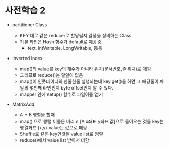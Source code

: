 # 사전학습 2

* partitioner Class
  * KEY 대로 같은 reducer로 할당될지 결정을 정의하는 Class
  * 기본 타입은 Hash 함수가 default로 제공중
    * text, intWritable, LongWritable, 등등
* Inverted Index
  * map()의 value를 key의 개수가 아니라 위치(문서번호,줄 위치)로 매핑
  * 그러므로 reduce()는 할일이 없음
  * map()이 인풋데이터의 한줄한줄 실행되는데 key.get()을 하면 그 해당줄이 파일의 몇번째 라인인지 byte offset인지 알 수 있다.
  * mapper 안에 setup() 함수로 파일이름 얻기

* MatrixAdd
  * A + B 행렬을 할때
  * map() 으로 행렬 이름은 버리고 [A x좌표 y좌표 값]으로 들어오는 것을 key는 행열좌표 (x,y) value는 값으로 매핑
  * Shuffle로 같은 key인것들 value list로 정렬
  * reduce()에서 value list 받아서 더함
